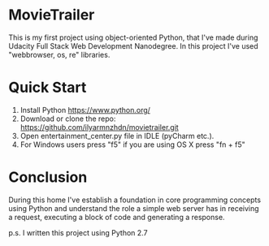 # MovieTrailer
This is my first project using object-oriented Python, that I've made during Udacity Full Stack Web Development Nanodegree.
In this project I've used "webbrowser, os, re" libraries. 
# Quick Start
1. Install Python https://www.python.org/
2. Download or clone the repo: https://github.com/ilyarmnzhdn/movietrailer.git
3. Open entertainment_center.py file in IDLE (pyCharm etc.).
4. For Windows users press "f5" if you are using OS X press "fn + f5"

# Conclusion
During this home I've establish a foundation in core programming concepts using Python and understand the role a simple web server has in receiving a request, executing a block of code and generating a response.

p.s. I written this project using Python 2.7
